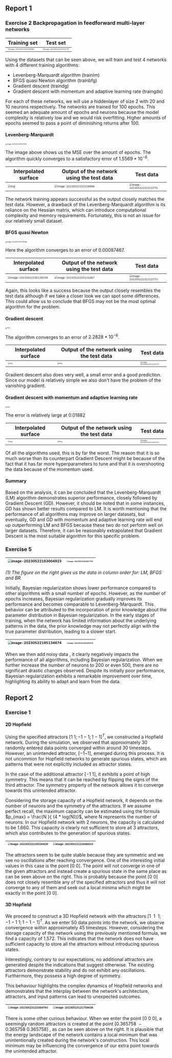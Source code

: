 ## Report 1

### Exercise 2 Backpropagation in feedforward multi-layer networks

| Training set                                                 | Test set                                                     |
| ------------------------------------------------------------ | ------------------------------------------------------------ |
| <img src="img/image-20230522152339086.png" alt="image-20230522152339086" style="zoom: 33%;" /> | <img src="img/image-20230522152310770.png" alt="image-20230522152310770" style="zoom: 33%;" /> |

Using the datasets that can be seen above, we will train and test 4 networks with 4 different training algorithms:

- Levenberg-Marquardt algorithm (trainlm)
- BFGS quasi Newton algorithm (trainbfg)
- Gradient descent (traindg)
- Gradient descent with momentum and adaptive learning rate (traingdx)

For each of these networks, we will use a hiddenlayer of size 2 with 20 and 10 neurons respectively. The networks are trained for 100 epochs. This seemed an adequate amount of epochs and neurons because the model complexity is relatively low and we would risk overfitting. Higher amounts of epochs seemed to pass a point of diminishing returns after 100.

#### Levenberg-Marquardt

<img src="img/image-20230522145423512.png" alt="image-20230522145423512" style="zoom: 33%;" />

The image above shows us the MSE over the amount of epochs. The algorithm quickly converges to a satisfactory error of $1.5569 * 10^{-6}$.

| Interpolated surface                                         | Output of the network using the test data                    | Test data                                                    |
| ------------------------------------------------------------ | ------------------------------------------------------------ | ------------------------------------------------------------ |
| <img src="img/image16847610303130.png" alt="img" style="zoom:50%;" /> | <img src="img/image-20230522152518966.png" alt="image-20230522152518966" style="zoom:50%;" /> | <img src="img/image-20230522152310770.png" alt="image-20230522152310770" style="zoom:50%;" /> |

The network training appears successful as the output closely matches the test data. However, a drawback of the Levenberg-Marquardt algorithm is its reliance on the Hessian matrix, which can introduce computational complexity and memory requirements. Fortunately, this is not an issue for our relatively small dataset.

#### BFGS quasi Newton

<img src="img/image-20230522154735386.png" alt="image-20230522154735386" style="zoom: 33%;" />

Here the algorithm converges to an error of $0.00087467$. 

| Interpolated surface                                         | Output of the network using the test data                    | Test data                                                    |
| ------------------------------------------------------------ | ------------------------------------------------------------ | ------------------------------------------------------------ |
| <img src="img/image-20230522155126158.png" alt="image-20230522155126158" style="zoom:50%;" /> | <img src="img/image-20230522155101867.png" alt="image-20230522155101867" style="zoom:50%;" /> | <img src="img/image-20230522152310770.png" alt="image-20230522152310770" style="zoom:50%;" /> |

Again, this looks like a success because the output closely resembles the test data although if we take a closer look we can spot some differences. This could allow us to conclude that BFGS may not be the most optimal algorithm for the problem.

#### Gradient descent 

<img src="img/image16847637213040.png" alt="img" style="zoom: 33%;" />

The algorithm converges to an error of $2.2828*10^{-6}$. 

| Interpolated surface                                         | Output of the network using the test data                    | Test data                                                    |
| ------------------------------------------------------------ | ------------------------------------------------------------ | ------------------------------------------------------------ |
| <img src="img/image16847640567120.png" alt="img" style="zoom: 33%;" /> | <img src="img/image16847640793100.png" alt="img" style="zoom: 33%;" /> | <img src="img/image-20230522152310770.png" alt="image-20230522152310770" style="zoom: 33%;" /> |

Gradient descent also does very well, a small error and a good prediction. Since our model is relatively simple we also don't have the problem of the vanishing gradient.

#### Gradient descent with momentum and adaptive learning rate

<img src="img/image16847676941060.png" alt="img" style="zoom: 33%;" />

The error is relatively large at $0.01882$

| Interpolated surface                                         | Output of the network using the test data                    | Test data                                                    |
| ------------------------------------------------------------ | ------------------------------------------------------------ | ------------------------------------------------------------ |
| <img src="img/image16847677253420.png" alt="img" style="zoom: 33%;" /> | <img src="img/image16847677499070.png" alt="img" style="zoom: 33%;" /> | <img src="img/image-20230522152310770.png" alt="image-20230522152310770" style="zoom: 33%;" /> |

Of all the algorithms used, this is by far the worst. The reason that it is so much worse than its counterpart Gradient Descent might be because of the fact that it has far more hyperparameters to tune and that it is overshooting the data because of the momentum used.

#### Summary

Based on the analysis, it can be concluded that the Levenberg-Marquardt (LM) algorithm demonstrates superior performance, closely followed by Gradient Descent (GD). However, it should be noted that in some instances, GD has shown better results compared to LM. It is worth mentioning that the performance of all algorithms may improve on larger datasets, but eventually, GD and GD with momentum and adaptive learning rate will end up outperforming LM and BFGS because these two do not perform well on larger datasets. Therefore, it can be reasonably extrapolated that Gradient Descent is the most suitable algorithm for this specific problem.

### Exercise 5 

| <img src="img/image-20230522183004923.png" alt="image-20230522183004923" style="zoom: 67%;" /> | <img src="img/image-20230522182907755.png" alt="image-20230522182907755" style="zoom:33%;" /> |
| ------------------------------------------------------------ | ------------------------------------------------------------ |

*(1) The figure on the right gives us the data in column order for: LM, BFGS and BR.*

Initially, Bayesian regularization shows lower performance compared to other algorithms with a small number of epochs. However, as the number of epochs increases, Bayesian regularization gradually improves its performance and becomes comparable to Levenberg-Marquardt. This behavior can be attributed to the incorporation of prior knowledge about the parameter distribution in Bayesian regularization. In the early stages of training, when the network has limited information about the underlying patterns in the data, the prior knowledge may not perfectly align with the true parameter distribution, leading to a slower start.

| <img src="img/image-20230522195134674.png" alt="image-20230522195134674" style="zoom:67%;" /> | <img src="img/image-20230522195205519.png" alt="image-20230522195205519" style="zoom: 33%;" /> |
| ------------------------------------------------------------ | ------------------------------------------------------------ |

When we then add noisy data , it clearly negatively impacts the performance of all algorithms, including Bayesian regularization. When we further increase the number of neurons to 200 or even 500, there are no significant drastic changes observed. Despite its initially poor performance, Bayesian regularization exhibits a remarkable improvement over time, highlighting its ability to adapt and learn from the data.

## Report 2

### Exercise 1

#### 2D Hopfield

Using the specified attractors $[1~ 1; -1 -1; 1 -1]^T$, we constructed a Hopfield network. During the simulation, we observed that approximately 30 randomly entered data points converged within around 30 timesteps. However, an unintended attractor, $[-1 ¬1]$, emerged during this process. It is not uncommon for Hopfield networks to generate spurious states, which are patterns that were not explicitly included as attractor states.

In the case of the additional attractor $[-1 ~1]$, it exhibits a point of high symmetry. This means that it can be reached by flipping the signs of the third attractor. The symmetry property of the network allows it to converge towards this unintended attractor.

Considering the storage capacity of a Hopfield network, it depends on the number of neurons and the symmetry of the attractors. If we assume perfect recall, the maximum capacity can be estimated using the formula $p_{max} = \frac{N }{ (4 * log(N))}$, where N represents the number of neurons. In our Hopfield network with 2 neurons, the capacity is calculated to be $1.660$. This capacity is clearly not sufficient to store all 3 attractors, which also contributes to the generation of spurious states.

| <img src="img/image-20230522225030429.png" alt="image-20230522225030429" style="zoom: 50%;" /> | <img src="img/image-20230523123006933.png" alt="image-20230523123006933" style="zoom:50%;" /> |
| ------------------------------------------------------------ | ------------------------------------------------------------ |

The attractors seem to be quite stable because they are symmetric and we see no oscillations after reaching convergence. One of the interesting initial values in this case is the point $[0 ~0]$. The point will not converge in one of the given attractors and instead create a spurious state in the same place as can be seen above on the right. This is probably because the point $[0~0]$ does not closely resemble any of the specified attractors and thus it will not converge to any of them and seek out a local minima which might be exactly in the point $[0~0]$.

#### 3D Hopfield

We proceed to construct a 3D Hopfield network with the attractors $[1 ~~1~~ 1; -1 -1~ 1; 1 -1 -1]^T$. As we enter 50 data points into the network, we observe convergence within approximately 45 timesteps. However, considering the storage capacity of the network using the previously mentioned formula, we find a capacity of $1.572$. This indicates that the network does not have sufficient capacity to store all the attractors without introducing spurious states.

Interestingly, contrary to our expectations, no additional attractors are generated despite the indications that suggest otherwise. The existing attractors demonstrate stability and do not exhibit any oscillations. Furthermore, they possess a high degree of symmetry.

This behaviour highlights the complex dynamics of Hopfield networks and demonstrates that the interplay between the network's architecture, attractors, and input patterns can lead to unexpected outcomes.

| <img src="img/image-20230523121004763.png" alt="image-20230523121004763" style="zoom: 50%;" /> | <img src="img/image-20230523121759838.png" alt="image-20230523121759838" style="zoom: 50%;" /> |
| ------------------------------------------------------------ | ------------------------------------------------------------ |

There is some other curious behaviour. When we enter the point $[0~0~0]$, a seemingly random attractors is created at the point $[0.365758~ -0.365758~ 0.365758]$ , as can be seen above on the right. It is plausible that the energy landscape of the network contains a local minimum that was unintentionally created during the network's construction. This local minimum may be influencing the convergence of our extra point towards the unintended attractor.